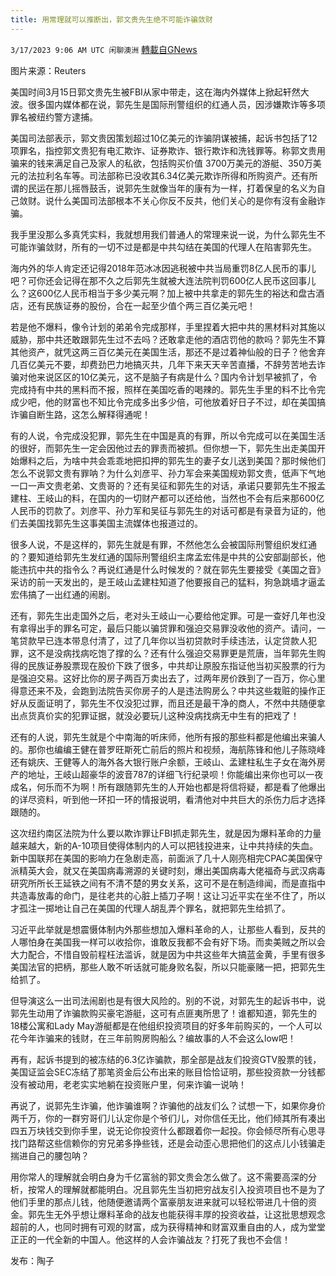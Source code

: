 ```yaml
---
title: 用常理就可以推断出，郭文贵先生绝不可能诈骗敛财
---
```

`3/17/2023 9:06 AM UTC 闲聊澳洲` [轉載自GNews](https://gnews.org/articles/1021910)

图片来源：Reuters    

美国时间3月15日郭文贵先生被FBI从家中带走，这在海内外媒体上掀起轩然大波。很多国内媒体都在说，郭先生是国际刑警组织的红通人员，因涉嫌欺诈等多项罪名被纽约警方逮捕。

美国司法部表示，郭文贵因策划超过10亿美元的诈骗阴谋被捕，起诉书包括了12项罪名，指控郭文贵犯有电汇欺诈、证券欺诈、银行欺诈和洗钱罪等。称郭文贵用骗来的钱来满足自己及家人的私欲，包括购买价值 3700万美元的游艇、350万美元的法拉利名车等。司法部称已没收其6.34亿美元欺诈所得和所购资产。还有所谓的民运在那儿摇唇鼓舌，说郭先生就像当年的康有为一样，打着保皇的名义为自己敛财。说什么美国司法部根本不关心你反不反共，他们关心的是你有沒有金融诈骗。  

我手里没那么多真凭实料，我就想用我们普通人的常理来说一说，为什么郭先生不可能诈骗敛财，所有的一切不过是都是中共勾结在美国的代理人在陷害郭先生。  

海内外的华人肯定还记得2018年范冰冰因逃税被中共当局重罚8亿人民币的事儿吧？可你还会记得在那不久之后郭先生就被大连法院判罚600亿人民币这回事儿么？这600亿人民币相当于多少美元啊？加上被中共拿走的郭先生的裕达和盘古酒店，还有民族证券的股份，合在一起至少值个两三百亿美元吧！

若是他不爆料，像令计划的弟弟令完成那样，手里捏着大把中共的黑材料对其施以威胁，那中共还敢跟郭先生过不去吗？还敢拿走他的酒店罚他的款吗？郭先生不算其他资产，就凭这两三百亿美元在美国生活，那还不是过着神仙般的日子？他舍弃几百亿美元不要，却费劲巴力地搞灭共，几年下来天天辛苦直播，不辞劳苦地去诈骗对他来说区区的10亿美元，这不是脑子有病是什么？国内令计划早被抓了，令完成持有中共的黑料而不报，照样在美国吃香的喝辣的。郭先生手里的料不比令完成少吧，他的财富也不知比令完成多出多少倍，可他放着好日子不过，却在美国搞诈骗自断生路，这怎么解释得通呢！  

有的人说，令完成没犯罪，郭先生在中国是真的有罪，所以令完成可以在美国生活的很好，而郭先生一定会因他过去的罪责而被抓。但你想一下，郭先生出走美国开始爆料之后，为啥中共会乖乖地把扣押的郭先生的妻子女儿送到美国？那时候他们怎么不说郭文贵有罪呐？为什么刘彦平、孙力军会来美国规劝郭文贵，低声下气地一口一声文贵老弟、文贵哥的？还有吴征和郭先生的对话，承诺只要郭先生不报孟建柱、王岐山的料，在国内的一切财产都可以还给他，当然也不会有后来那600亿人民币的罚款了。刘彦平、孙力军和吴征与郭先生的对话可都是有录音为证的，他们去美国找郭先生这事美国主流媒体也报道过的。  

很多人说，不是这样的，郭先生就是有罪，不然他怎么会被国际刑警组织发红通的？要知道给郭先生发红通的国际刑警组织主席孟宏伟是中共的公安部副部长，他能违抗中共的指令么？再说红通是什么时候发的？就在郭先生要接受《美国之音》采访的前一天发出的，是王岐山孟建柱知道了他要报自己的猛料，狗急跳墙才逼孟宏伟搞了一出红通的闹剧。

还有，郭先生出走国外之后，老对头王岐山一心要给他定罪。可是一查好几年也没有拿得出手的罪名可定，最后只能以骗贷罪和强迫交易罪没收他的资产。请问，一笔贷款早已连本带息付清了，过了几年你以当初贷款时手续违法，认定贷款人犯罪，这不是没病找病吃饱了撑的么？还有什么强迫交易罪更是荒唐，当年郭先生购得的民族证券股票现在股价下跌了很多，中共却让原股东指证他当初买股票的行为是强迫交易。这好比你的房子两百万卖出去了，过两年房价跌到了一百万，你心里得意还来不及，会跑到法院告买你房子的人是违法购房么？中共这些栽赃的操作正好从反面证明了，郭先生不仅没犯过罪，而且还是最干净的商人，不然中共随便拿出点货真价实的犯罪证据，就没必要玩儿这种没病找病无中生有的把戏了！  

还有的人说，郭先生就是个中南海的听床师，他所有报的那些料都是他编出来骗人的。那你也编编王健在普罗旺斯死亡前后的照片和视频，海航陈锋和他儿子陈晓峰还有姚庆、王健等人的海外各大银行账户余额，王岐山、孟建柱私生子女在海外房产的地址，王岐山超豪华的波音787的详细飞行纪录呗！你能编出来你也可以一夜成名，何乐而不为啊！所有跟随郭先生的人开始也都是将信将疑，都是看了他爆出的详尽资料，听到他一环扣一环的情报说明，看清他对中共巨大的杀伤力后才选择跟随的。  

这次纽约南区法院为什么要以欺诈罪让FBI抓走郭先生，就是因为爆料革命的力量越来越大，新的A-10项目使得体制内的人可以把钱投进来，让中共持续的失血。新中国联邦在美国的影响力在急剧走高，前面派了几十人刚亮相完CPAC美国保守派精英大会，就又在美国病毒溯源的关键时刻，爆出美国病毒大佬福奇与武汉病毒研究所所长王延铁之间有不清不楚的男女关系，这可不是在制造绯闻，而是直指中共造毒放毒的命门，是往老共的心脏上插刀子啊！这让习近平实在坐不住了，所以才孤注一掷地让自己在美国的代理人胡乱弄个罪名，就把郭先生给抓了。  

习近平此举就是想震慑体制内外那些想加入爆料革命的人，让那些人看到，反共的人哪怕身在美国我一样可以收拾你，谁敢反我都不会有好下场。而卖美贼之所以会大力配合，不惜自毁前程枉法滥诉，就是因为中共这些年大搞蓝金黄，手里有很多美国法官的把柄，那些人敢不听话就可能身败名裂，所以只能豪赌一把，把郭先生给抓了。  

但导演这么一出司法闹剧也是有很大风险的。别的不说，对郭先生的起诉书中，说郭先生动用了诈骗款购买豪宅游艇，这可有点匪夷所思了！谁都知道，郭先生的18楼公寓和Lady May游艇都是在他组织投资项目的好多年前购买的，一个人可以花今年诈骗来的钱财，在三年前购房购船么？编故事的人不会这么low吧！  

再有，起诉书提到的被冻结的6.3亿诈骗款，那全部是战友们投资GTV股票的钱，美国证监会SEC冻结了那笔资金后公布出来的账目恰恰证明，那些投资款一分钱都没有被动用，老老实实地躺在投资账户里，何来诈骗一说呐！

再说了，说郭先生诈骗，他诈骗谁啊？诈骗他的战友们么？试想一下，如果你身价两千万，你的一群穷哥们儿认定你是个爷们儿，对你信任无比，他们倾其所有凑出四五万块钱交到你手里，说无论你投资什么都跟着你一起投。你会倾尽所有心思寻找门路帮这些信赖你的穷兄弟多挣些钱，还是会动歪心思把他们的这点儿小钱骗走揣进自己的腰包呐？

用你常人的理解就会明白身为千亿富翁的郭文贵会怎么做了。这不需要高深的分析，按常人的理解就都能明白。况且郭先生当初把穷战友引入投资项目也不是为了他们手里的那点儿钱，他随便邀请两个富豪朋友进来就可以轻松带进几十倍的资金。郭先生无外乎想让爆料革命的战友也能获得丰厚的投资收益，让这批思想观念超前的人，也同时拥有可观的财富，成为获得精神和财富双重自由的人，成为堂堂正正的一代全新的中国人。他这样的人会诈骗战友？打死了我也不会信！    

发布：陶子






